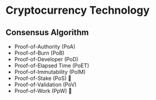 # Cryptocurrency Technology

## Consensus Algorithm

- Proof-of-Authority (PoA)
- Proof-of-Burn (PoB)
- Proof-of-Developer (PoD)
- Proof-of-Elapsed Time (PoET)
- Proof-of-Immutability (PoIM)
- Proof-of-Stake (PoS) 🌟
- Proof-of-Validation (PoV)
- Proof-of-Work (PpW) 🌟
